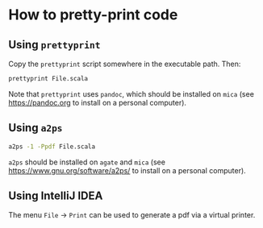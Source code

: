 # How to pretty-print code

## Using `prettyprint`

Copy the `prettyprint` script somewhere in the executable path.  Then:

~~~bash
prettyprint File.scala
~~~

Note that `prettyprint` uses `pandoc`, which should be installed on `mica` (see <https://pandoc.org> to install on a personal computer).

## Using `a2ps`

~~~bash
a2ps -1 -Ppdf File.scala
~~~

`a2ps` should be installed on `agate` and `mica` (see <https://www.gnu.org/software/a2ps/> to install on a personal computer).

## Using IntelliJ IDEA

The menu `File` $\to$ `Print` can be used to generate a pdf via a virtual printer.